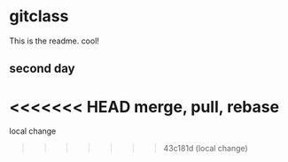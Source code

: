 # gitclass

This is the readme. cool!

## second day

<<<<<<< HEAD
merge, pull, rebase
=======
local change
>>>>>>> 43c181d (local change)
